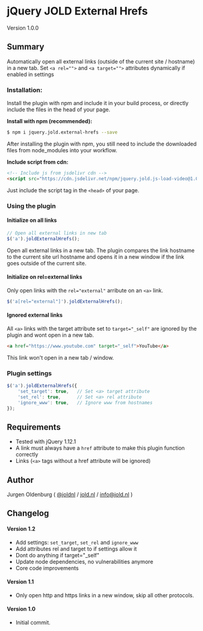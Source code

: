 # jQuery JOLD External Hrefs

Version 1.0.0

## Summary

Automatically open all external links (outside of the current site / hostname) in a new tab. 
Set `<a rel="">` and `<a target="">` attributes dynamically if enabled in settings 


### Installation:
Install the plugin with npm and include it in your build process, or directly include the files in the head of your page.

**Install with npm (recommended):**

```bash
$ npm i jquery.jold.external-hrefs --save

```

After installing the plugin with npm, you still need to include the downloaded files from node_modules into your workflow.


**Include script from cdn:**

```html
<!-- Include js from jsdelivr cdn -->
<script src="https://cdn.jsdelivr.net/npm/jquery.jold.js-load-video@1.0.3/jquery.jold.js-load-video.min.js"></script>

```

Just include the script tag in the `<head>` of your page.


### Using the plugin

#### Initialize on all links

```js
// Open all external links in new tab
$('a').joldExternalHrefs();
```

Open all external links in a new tab. The plugin compares the link hostname to the current site url hostname and opens it in a new window if the link goes outside of the current site.

#### Initialize on rel=external links

Only open links with the `rel="external"` arribute on an `<a>` link.

```js
$('a[rel="external"]').joldExternalHrefs();
 ```

#### Ignored external links
All `<a>` links with the target attribute set to `target="_self"` are ignored by the plugin and wont open in a new tab.

```html
<a href="https://www.youtube.com" target="_self">YouTube</a>
```

This link won't open in a new tab / window.

### Plugin settings

```js
$('a').joldExternalHrefs({
    'set_target': true,   // Set <a> target attribute
    'set_rel': true,      // Set <a> rel attribute
    'ignore_www': true,   // Ignore www from hostnames
});
```


## Requirements

- Tested with jQuery 1.12.1
- A link must always have a `href` attribute to make this plugin function correctly
- Links (`<a>` tags without a href attribute will be ignored)


## Author

Jurgen Oldenburg ( [@joldnl](http://twitter.com/joldnl) / [jold.nl](https://www.jold.nl) / [info@jold.nl](info@jold.nl) )

## Changelog


#### Version 1.2

* Add settings: `set_target`, `set_rel` and `ignore_www`
* Add attributes rel and target to <a> if settings allow it
* Dont do anything if target="_self"
* Update node dependencies, no vulnerabilities anymore
* Core code improvements


#### Version 1.1

* Only open http and https links in a new window, skip all other protocols.


#### Version 1.0

* Initial commit.
